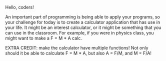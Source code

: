 Hello, coders! 

An important part of programming is being able to apply your programs, 
so your challenge for today is to create a calculator application that has use in your life. 
It might be an interest calculator, or it might be something that you can use in the classroom. 
For example, if you were in physics class, you might want to make a F = M * A calc.

EXTRA CREDIT: 
	make the calculator have multiple functions! 
	Not only should it be able to calculate F = M * A, but also A = F/M, and M = F/A!